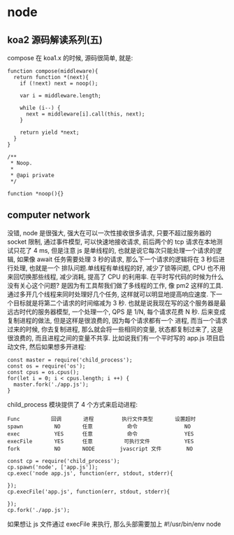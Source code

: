 # node

## koa2 源码解读系列(五)
compose 在 koa1.x 的时候, 源码很简单, 就是:
```
function compose(middleware){
  return function *(next){
    if (!next) next = noop();

    var i = middleware.length;

    while (i--) {
      next = middleware[i].call(this, next);
    }

    return yield *next;
  }
}

/**
 * Noop.
 *
 * @api private
 */

function *noop(){}
```

## computer network
没错, node 是很强大, 强大在可以一次性接收很多请求, 只要不超过服务器的 socket 限制, 通过事件模型, 可以快速地接收请求, 前后两个的 tcp 请求在本地测试只花了
4 ms, 但是注意 js 是单线程的, 也就是说它每次只能处理一个请求的逻辑, 如果像 await 任务需要处理 3 秒的请求, 那么下一个请求的逻辑将在 3 秒后进行处理, 也就是一个
排队问题.单线程有单线程的好, 减少了锁等问题, CPU 也不用来回切换那些线程, 减少消耗, 提高了 CPU 的利用率.
在平时写代码的时候为什么没有关心这个问题? 是因为有工具帮我们做了多线程的工作, 像 pm2 这样的工具.通过多开几个线程来同时处理好几个任务, 这样就可以明显地提高响应速度.
下一个目标就是将第二个请求的时间缩减为 3 秒.
也就是说我现在写的这个服务器是最远古时代的服务器模型, 一个处理一个, QPS 是 1/N, 每个请求花费 N 秒. 后来变成复制进程的做法, 但是这样是很浪费的, 因为每个请求都有一个
进程, 而当一个请求过来的时候, 你去复制进程, 那么就会将一些相同的变量, 状态都复制过来了, 这是很浪费的, 而且进程之间的变量不共享.
比如说我们有一个平时写的 app.js 项目启动文件, 然后如果想多开进程:
```
const master = require('child_process');
const os = require('os');
const cpus = os.cpus();
for(let i = 0; i < cpus.length; i ++) {
  master.fork('./app.js');
}
```
child_process 模块提供了 4 个方式来启动进程:
```
Func          回调       进程         执行文件类型       设置超时
spawn          NO       任意           命令               NO
exec           YES      任意           命令               YES
execFile       YES      任意          可执行文件           YES
fork           NO       NODE        jvascript 文件        NO
```
```
const cp = require('child_process');
cp.spawn('node', ['app.js']);
cp.exec('node app.js', function(err, stdout, stderr){

});
cp.execFile('app.js', function(err, stdout, stderr){

});
cp.fork('./app.js');
```
如果想让 js 文件通过 execFile 来执行, 那么头部需要加上 #!/usr/bin/env node